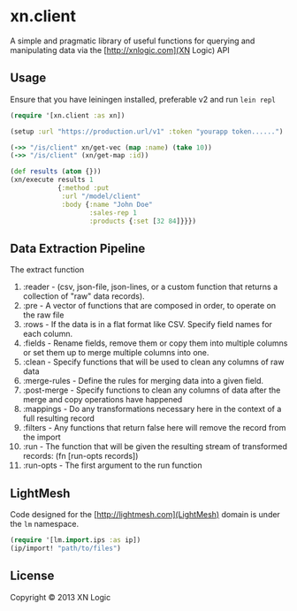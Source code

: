 # xn.client

A simple and pragmatic library of useful functions for querying and
manipulating data via the [http://xnlogic.com](XN Logic) API

## Usage

Ensure that you have leiningen installed, preferable v2 and run `lein repl`

```clojure
(require '[xn.client :as xn])

(setup :url "https://production.url/v1" :token "yourapp token......")

(->> "/is/client" xn/get-vec (map :name) (take 10))
(->> "/is/client" (xn/get-map :id))

(def results (atom {}))
(xn/execute results 1
            {:method :put
             :url "/model/client"
             :body {:name "John Doe"
                    :sales-rep 1
                    :products {:set [32 84]}}}) 

```

## Data Extraction Pipeline

The extract function

1. :reader - (csv, json-file, json-lines, or a custom function that returns a collection of "raw" data records). 
1. :pre - A vector of functions that are composed in order, to operate on the raw file
1. :rows - If the data is in a flat format like CSV. Specify field names for each column.
1. :fields - Rename fields, remove them or copy them into multiple columns or set them up to merge multiple columns into one.
1. :clean - Specify functions that will be used to clean any columns of raw data 
1. :merge-rules - Define the rules for merging data into a given field.
1. :post-merge - Specify functions to clean any columns of data after the merge and copy operations have happened
1. :mappings - Do any transformations necessary here in the context of a full resulting record
1. :filters - Any functions that return false here will remove the record from the import
1. :run - The function that will be given the resulting stream of transformed records: (fn [run-opts records])
1. :run-opts - The first argument to the run function

## LightMesh

Code designed for the [http://lightmesh.com](LightMesh) domain is under
the `lm` namespace. 

```clojure
(require '[lm.import.ips :as ip])
(ip/import! "path/to/files")

```

## License

Copyright © 2013 XN Logic


